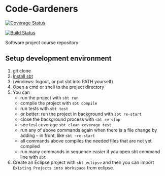 Code-Gardeners
==============

<a href='https://coveralls.io/r/SnowblindFatal/Code-Gardeners'><img src='https://coveralls.io/repos/SnowblindFatal/Code-Gardeners/badge.png' alt='Coverage Status' /></a>

[![Build Status](https://travis-ci.org/SnowblindFatal/Code-Gardeners.svg?branch=development)](https://travis-ci.org/SnowblindFatal/Code-Gardeners)

Software project course repository


Setup development environment
-----------------------------

1. git clone
2. [Install sbt](http://www.scala-sbt.org/0.13/tutorial/Setup.html)
3. (windows: logout, or put sbt into PATH yourself)
4. Open a cmd or shell to the project directory
5. You can
    - run the project with `sbt run`
    - compile the project with `sbt compile`
    - run tests with `sbt test`
    - or better: run the project in background with `sbt re-start`
    - close the background process with `sbt re-stop`
    - see test coverage `sbt clean coverage test`
    - run any of above commands again when there is a file change by adding `~` in front, like `sbt ~re-start`
    - all commands above compiles the needed files that are not yet compiled
    - run many commands in sequence easier if you open sbt command line with `sbt`
6. Create an Eclipse project with `sbt eclipse` and then you can import `Existing Projects into Workspace` from eclipse.

